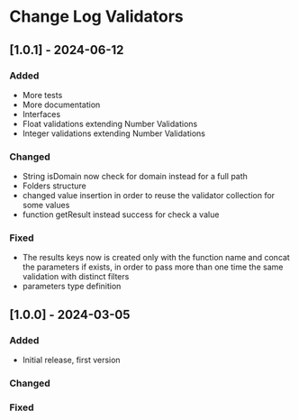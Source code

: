 # Change Log Validators

## [1.0.1] - 2024-06-12

### Added

- More tests
- More documentation
- Interfaces
- Float validations extending Number Validations
- Integer validations extending Number Validations

### Changed

- String isDomain now check for domain instead for a full path
- Folders structure
- changed value insertion in order to reuse the validator collection for some values
- function getResult instead success for check a value

### Fixed

- The results keys now is created only with the function name and concat the parameters if exists, in order to pass more than one time the same validation with distinct filters
- parameters type definition

## [1.0.0] - 2024-03-05

### Added

- Initial release, first version

### Changed

### Fixed
